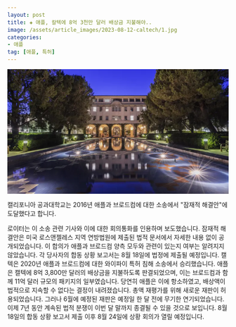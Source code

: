 ```yaml
---
layout: post  
title: ✚ 애플, 칼텍에 8억 3천만 달러 배상금 지불해야..
image: /assets/article_images/2023-08-12-caltech/1.jpg
categories:
- 애플
tag: [애플, 특허]
---
```



<div class="markdown-image">
<img src="/assets/article_images/2023-08-12-caltech/1.jpg" alt="" align="middle"/></div>

<p class="drop-korean">
캘리포니아 공과대학교는 2016년 애플과 브로드컴에 대한 소송에서 "잠재적 해결안"에 도달했다고 합니다.
</p>

로이터는 이 소송 관련 기사와 이에 대한 회의통화를 인용하며 보도했습니다.
잠재적 해결안은 미국 로스앤젤레스 지역 연방법원에 제출된 법적 문서에서 자세한 내용 없이 공개되었습니다. 이 합의가 애플과 브로드컴 양측 모두와 관련이 있는지 여부는 알려지지 않았습니다.
각 당사자의 합동 상황 보고서는 8월 18일에 법정에 제출될 예정입니다.
캘텍은 2020년 애플과 브로드컴에 대한 와이파이 특허 침해 소송에서 승리했습니다.
애플은 캘텍에 8억 3,800만 달러의 배상금을 지불하도록 판결되었으며, 이는 브로드컴과 함께 11억 달러 규모의 패키지의 일부였습니다. 당연히 애플은 이에 항소하였고, 배상액이 법적으로 지속할 수 없다는 결정이 내려졌습니다. 총액 재평가를 위해 새로운 재판이 허용되었습니다.
그러나 6월에 예정된 재판은 예정일 한 달 전에 무기한 연기되었습니다. 이제 7년 동안 계속된 법적 분쟁이 이번 달 말까지 종결될 수 있을 것으로 보입니다.
8월 18일의 합동 상황 보고서 제출 이후 8월 24일에 상황 회의가 열릴 예정입니다.